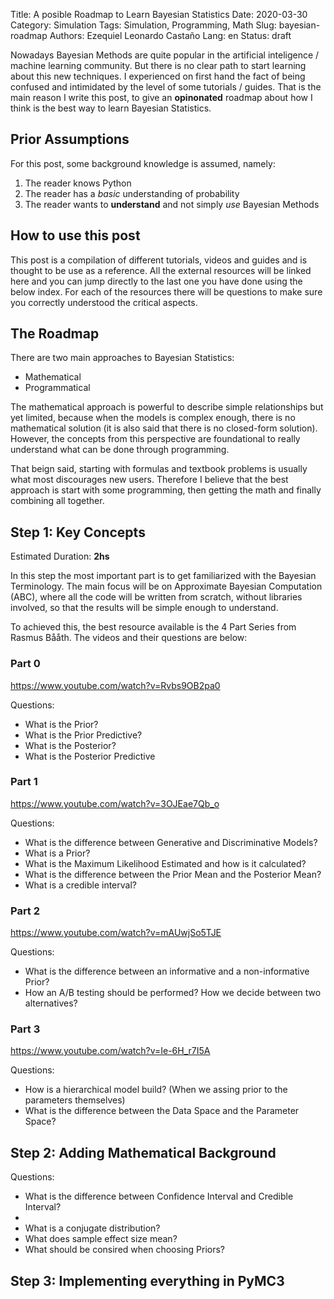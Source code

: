 Title: A posible Roadmap to Learn Bayesian Statistics
Date: 2020-03-30
Category: Simulation
Tags: Simulation, Programming, Math
Slug: bayesian-roadmap
Authors: Ezequiel Leonardo Castaño
Lang: en
Status: draft
<!-- Headerimage: https://elc.github.io/blog/images/elevator-simulation/elevator-simulation-headerimage.png -->
<!-- Status: draft -->


<!-- PELICAN_BEGIN_SUMMARY -->

Nowadays Bayesian Methods are quite popular in the artificial inteligence / machine learning community. But there is no clear path to start learning about this new techniques. I experienced on first hand the fact of being confused and intimidated by the level of some tutorials / guides. That is the main reason I write this post, to give an **opinonated** roadmap about how I think is the best way to learn Bayesian Statistics.

<!-- PELICAN_END_SUMMARY -->

## Prior Assumptions

For this post, some background knowledge is assumed, namely:

1. The reader knows Python
1. The reader has a *basic* understanding of probability
1. The reader wants to **understand** and not simply *use* Bayesian Methods

## How to use this post

This post is a compilation of different tutorials, videos and guides and is thought to be use as a reference. All the external resources will be linked here and you can jump directly to the last one you have done using the below index. For each of the resources there will be questions to make sure you correctly understood the critical aspects.

## The Roadmap

There are two main approaches to Bayesian Statistics:

- Mathematical
- Programmatical

The mathematical approach is powerful to describe simple relationships but yet limited, because when the models is complex enough, there is no mathematical solution (it is also said that there is no closed-form solution). However, the concepts from this perspective are foundational to really understand what can be done through programming.

That beign said, starting with formulas and textbook problems is usually what most discourages new users. Therefore I believe that the best approach is start with some programming, then getting the math and finally combining all together.

## Step 1: Key Concepts

Estimated Duration: **2hs**

In this step the most important part is to get familiarized with the Bayesian Terminology. The main focus will be on Approximate Bayesian Computation (ABC), where all the code will be written from scratch, without libraries involved, so that the results will be simple enough to understand.

To achieved this, the best resource available is the 4 Part Series from Rasmus Bååth. The videos and their questions are below:

### Part 0

https://www.youtube.com/watch?v=Rvbs9OB2pa0

Questions:

- What is the Prior?
- What is the Prior Predictive?
- What is the Posterior?
- What is the Posterior Predictive

### Part 1

https://www.youtube.com/watch?v=3OJEae7Qb_o

Questions:

- What is the difference between Generative and Discriminative Models?
- What is a Prior?
- What is the Maximum Likelihood Estimated and how is it calculated?
- What is the difference between the Prior Mean and the Posterior Mean?
- What is a credible interval?

### Part 2

https://www.youtube.com/watch?v=mAUwjSo5TJE

Questions:

- What is the difference between an informative and a non-informative Prior?
- How an A/B testing should be performed? How we decide between two alternatives?

### Part 3

https://www.youtube.com/watch?v=Ie-6H_r7I5A

Questions:

- How is a hierarchical model build? (When we assing prior to the parameters themselves)
- What is the difference between the Data Space and the Parameter Space?


## Step 2: Adding Mathematical Background

Questions:

- What is the difference between Confidence Interval and Credible Interval?
- 
- What is a conjugate distribution?
- What does sample effect size mean?
- What should be consired when choosing Priors?


## Step 3: Implementing everything in PyMC3

